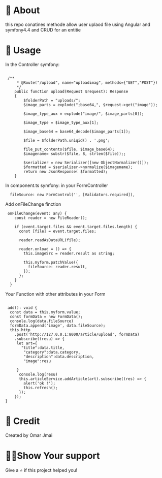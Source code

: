 # 📣 About 

this repo conatines methode allow user uplaod file using Angular and symfony4.4  and CRUD for an entitie


# 📣 Usage 
In the Controller symfony:
```Symfony

 /**
     * @Route("/upload", name="uploadimag", methods={"GET","POST"})
     */
    public function upload(Request $request): Response
    {
        $folderPath = "uploads/";
        $image_parts = explode(";base64,", $request->get("image"));
      
        $image_type_aux = explode("image/", $image_parts[0]);
         
        $image_type = $image_type_aux[1];
       
        $image_base64 = base64_decode($image_parts[1]);
        
        $file = $folderPath.uniqid() . '.png';
        
        file_put_contents($file, $image_base64);
        $imagename= substr($file, 8, strlen($file));;
        
        $serializer = new Serializer([new ObjectNormalizer()]);
        $formatted = $serializer->normalize($imagename);
        return new JsonResponse( $formatted);
    }
```
In component.ts symfony: 
in your FormController 
```Angular
  fileSource: new FormControl('', [Validators.required]),
```
Add  onFileChange finction

```Angular
 onFileChange(event: any) {
    const reader = new FileReader();

    if (event.target.files && event.target.files.length) {
      const [file] = event.target.files;

      reader.readAsDataURL(file);

      reader.onload = () => {
        this.imageSrc = reader.result as string;

        this.myform.patchValue({
          fileSource: reader.result,
        });
      };
    }
  }
  ```
  Your Function with other attributes in your Form
  ```Angular

   add(): void {
    const data = this.myform.value;
    const formData = new FormData();
    console.log(data.fileSource)
    formData.append('image', data.fileSource);
    this.http
      .post('http://127.0.0.1:8000/article/upload', formData)
      .subscribe((resu) => {
       let art={
         "title":data.title,
          "category":data.category,
          "description":data.description,
          "image":resu

       }
        console.log(resu)
        this.articleService.addArticle(art).subscribe((res) => {
          alert('ok !');
          this.refresh();
        });
      });
  }
  ```
  
# 📝 Credit 
Created by Omar Jmai


# 👨🚀Show Your support 
Give a ⭐️ if this project helped you!

